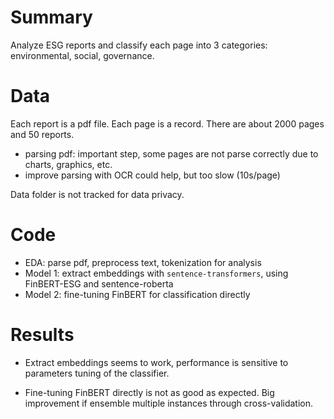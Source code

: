 # Summary

Analyze ESG reports and classify each page into 3 categories: environmental, social, governance.

# Data

Each report is a pdf file. Each page is a record. There are about 2000 pages and 50 reports.

- parsing pdf: important step, some pages are not parse correctly due to charts, graphics, etc.
- improve parsing with OCR could help, but too slow (10s/page)

Data folder is not tracked for data privacy.

# Code

- EDA: parse pdf, preprocess text, tokenization for analysis
- Model 1: extract embeddings with `sentence-transformers`, using FinBERT-ESG and sentence-roberta
- Model 2: fine-tuning FinBERT for classification directly

# Results

- Extract embeddings seems to work, performance is sensitive to parameters tuning of the classifier.

- Fine-tuning FinBERT directly is not as good as expected. Big improvement if ensemble multiple instances through cross-validation.
